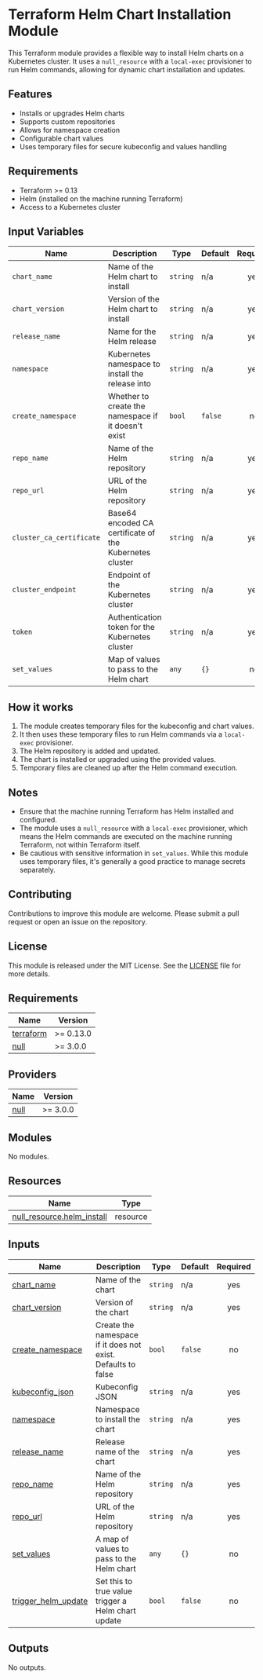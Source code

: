 # Terraform Helm Chart Installation Module

This Terraform module provides a flexible way to install Helm charts on a Kubernetes cluster. It uses a `null_resource` with a `local-exec` provisioner to run Helm commands, allowing for dynamic chart installation and updates.

## Features

- Installs or upgrades Helm charts
- Supports custom repositories
- Allows for namespace creation
- Configurable chart values
- Uses temporary files for secure kubeconfig and values handling

## Requirements

- Terraform >= 0.13
- Helm (installed on the machine running Terraform)
- Access to a Kubernetes cluster

## Input Variables

| Name | Description | Type | Default | Required |
|------|-------------|------|---------|:--------:|
| `chart_name` | Name of the Helm chart to install | `string` | n/a | yes |
| `chart_version` | Version of the Helm chart to install | `string` | n/a | yes |
| `release_name` | Name for the Helm release | `string` | n/a | yes |
| `namespace` | Kubernetes namespace to install the release into | `string` | n/a | yes |
| `create_namespace` | Whether to create the namespace if it doesn't exist | `bool` | `false` | no |
| `repo_name` | Name of the Helm repository | `string` | n/a | yes |
| `repo_url` | URL of the Helm repository | `string` | n/a | yes |
| `cluster_ca_certificate` | Base64 encoded CA certificate of the Kubernetes cluster | `string` | n/a | yes |
| `cluster_endpoint` | Endpoint of the Kubernetes cluster | `string` | n/a | yes |
| `token` | Authentication token for the Kubernetes cluster | `string` | n/a | yes |
| `set_values` | Map of values to pass to the Helm chart | `any` | `{}` | no |

## How it works

1. The module creates temporary files for the kubeconfig and chart values.
2. It then uses these temporary files to run Helm commands via a `local-exec` provisioner.
3. The Helm repository is added and updated.
4. The chart is installed or upgraded using the provided values.
5. Temporary files are cleaned up after the Helm command execution.

## Notes

- Ensure that the machine running Terraform has Helm installed and configured.
- The module uses a `null_resource` with a `local-exec` provisioner, which means the Helm commands are executed on the machine running Terraform, not within Terraform itself.
- Be cautious with sensitive information in `set_values`. While this module uses temporary files, it's generally a good practice to manage secrets separately.

## Contributing

Contributions to improve this module are welcome. Please submit a pull request or open an issue on the repository.

## License

This module is released under the MIT License. See the [LICENSE](./LICENSE) file for more details.

<!-- BEGIN_TF_DOCS -->
## Requirements

| Name | Version |
|------|---------|
| <a name="requirement_terraform"></a> [terraform](#requirement\_terraform) | >= 0.13.0 |
| <a name="requirement_null"></a> [null](#requirement\_null) | >= 3.0.0 |

## Providers

| Name | Version |
|------|---------|
| <a name="provider_null"></a> [null](#provider\_null) | >= 3.0.0 |

## Modules

No modules.

## Resources

| Name | Type |
|------|------|
| [null_resource.helm_install](https://registry.terraform.io/providers/hashicorp/null/latest/docs/resources/resource) | resource |

## Inputs

| Name | Description | Type | Default | Required |
|------|-------------|------|---------|:--------:|
| <a name="input_chart_name"></a> [chart\_name](#input\_chart\_name) | Name of the chart | `string` | n/a | yes |
| <a name="input_chart_version"></a> [chart\_version](#input\_chart\_version) | Version of the chart | `string` | n/a | yes |
| <a name="input_create_namespace"></a> [create\_namespace](#input\_create\_namespace) | Create the namespace if it does not exist. Defaults to false | `bool` | `false` | no |
| <a name="input_kubeconfig_json"></a> [kubeconfig\_json](#input\_kubeconfig\_json) | Kubeconfig JSON | `string` | n/a | yes |
| <a name="input_namespace"></a> [namespace](#input\_namespace) | Namespace to install the chart | `string` | n/a | yes |
| <a name="input_release_name"></a> [release\_name](#input\_release\_name) | Release name of the chart | `string` | n/a | yes |
| <a name="input_repo_name"></a> [repo\_name](#input\_repo\_name) | Name of the Helm repository | `string` | n/a | yes |
| <a name="input_repo_url"></a> [repo\_url](#input\_repo\_url) | URL of the Helm repository | `string` | n/a | yes |
| <a name="input_set_values"></a> [set\_values](#input\_set\_values) | A map of values to pass to the Helm chart | `any` | `{}` | no |
| <a name="input_trigger_helm_update"></a> [trigger\_helm\_update](#input\_trigger\_helm\_update) | Set this to true value trigger a Helm chart update | `bool` | `false` | no |

## Outputs

No outputs.
<!-- END_TF_DOCS -->